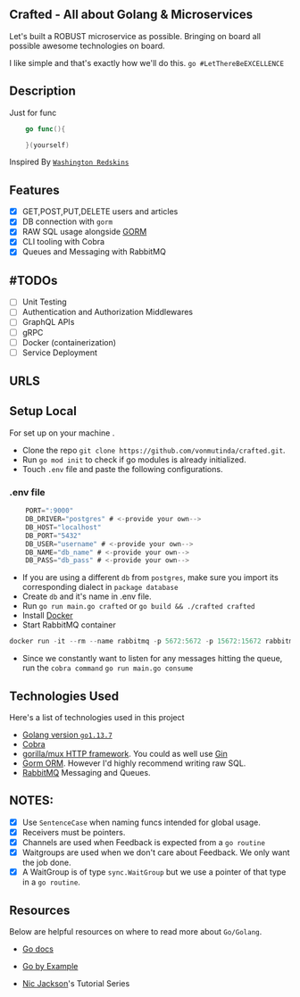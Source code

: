 ## Crafted - All about Golang & Microservices
Let's built a ROBUST microservice as possible. Bringing on board all
possible awesome technologies on board.

I like simple and that's exactly how we'll do this. ```go #LetThereBeEXCELLENCE```


## Description
Just for func

```go
    go func(){

    }(yourself)
```

Inspired By [`Washington Redskins`](https://en.wikipedia.org/wiki/Go_Fund_Yourself)

## Features
- [x] GET,POST,PUT,DELETE users and articles
- [x] DB connection with ```gorm```
- [x] RAW SQL usage alongside [GORM](https://gorm.io)
- [x] CLI tooling with Cobra 
- [x] Queues and Messaging with RabbitMQ

## #TODOs
- [ ] Unit Testing
- [ ] Authentication and Authorization Middlewares
- [ ] GraphQL APIs 
- [ ] gRPC 
- [ ] Docker (containerization)
- [ ] Service Deployment

## URLS

## Setup Local
For set up on your machine .
- Clone the repo `git clone https://github.com/vonmutinda/crafted.git`.
- Run `go mod init` to check if go modules is already initialized.
- Touch  `.env` file and paste the following configurations.
  
### .env file
```go
    PORT=":9000"
    DB_DRIVER="postgres" # <-provide your own-->
    DB_HOST="localhost"
    DB_PORT="5432"
    DB_USER="username" # <-provide your own-->
    DB_NAME="db_name" # <-provide your own-->
    DB_PASS="db_pass" # <-provide your own-->
```

- If you are using a different `db` from `postgres`, make sure you import its corresponding dialect in `package database`
- Create `db` and it's name in .env file.
- Run `go run main.go crafted` or `go build && ./crafted crafted`
- Install [Docker](https://www.digitalocean.com/community/tutorials/how-to-install-and-use-docker-on-ubuntu-18-04)
- Start RabbitMQ container 
```go 
docker run -it --rm --name rabbitmq -p 5672:5672 -p 15672:15672 rabbitmq:3-management
```
- Since we constantly want to listen for any messages hitting the queue, run the `cobra command`
`go run main.go consume`

## Technologies Used 
Here's a list of technologies used in this project

- [Golang version `go1.13.7`](https://golang.org)
- [Cobra](https://github.com/spf13/cobra)
- [gorilla/mux HTTP framework](https://github.com/gorilla/mux). You could as well use [Gin](https://github.com/gin-gonic/gin)
- [Gorm ORM](https://gorm.io/). However I'd highly recommend writing raw SQL.
- [RabbitMQ](https://www.rabbitmq.com/tutorials/tutorial-one-go.html) Messaging and Queues. 

## NOTES:
- [x] Use  `SentenceCase` when naming funcs intended for global usage.
- [x] Receivers must be pointers.
- [x] Channels are used when Feedback is expected from a `go routine`
- [x] Waitgroups are used when we don't care about Feedback. We only want the job done. 
- [x] A WaitGroup is of type `sync.WaitGroup` but we use a pointer of that type in a `go routine`. 

## Resources 
Below are helpful resources on where to read more about `Go/Golang`.
- [Go docs](https://tour.golang.org/)
- [Go by Example](https://gobyexample.com/)
- [Nic Jackson](https://www.youtube.com/playlist?list=PLmD8u-IFdreyh6EUfevBcbiuCKzFk0EW_)'s Tutorial Series
  



  <!-- http://tumregels.github.io/Network-Programming-with-Go/ -->